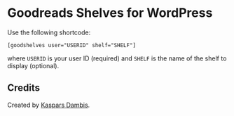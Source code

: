# Goodreads Shelves for WordPress

Use the following shortcode:

	[goodshelves user="USERID" shelf="SHELF"]

where `USERID` is your user ID (required) and `SHELF` is the name of the shelf to display (optional).


## Credits

Created by [Kaspars Dambis](https://kaspars.net).
